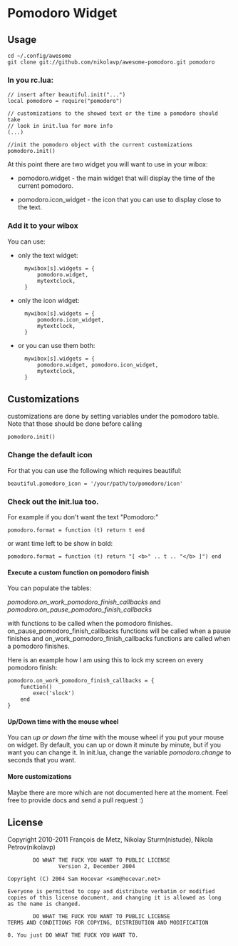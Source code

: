 # Pomodoro Widget

## Usage

    cd ~/.config/awesome
    git clone git://github.com/nikolavp/awesome-pomodoro.git pomodoro

### In you rc.lua:

    // insert after beautiful.init("...")
    local pomodoro = require("pomodoro")

    // customizations to the showed text or the time a pomodoro should take
    // look in init.lua for more info
    (...)

    //init the pomodoro object with the current customizations
    pomodoro.init()

At this point there are two widget you will want to use in your wibox:

*    pomodoro.widget - the main widget that will display the time of the current pomodoro.

*    pomodoro.icon_widget - the icon that you can use to display close to the text.

### Add it to your wibox

You can use:

* only the text widget:

        mywibox[s].widgets = {
            pomodoro.widget,
            mytextclock,
        }

* only the icon widget:

        mywibox[s].widgets = {
            pomodoro.icon_widget,
            mytextclock,
        }

* or you can use them both:

        mywibox[s].widgets = {
            pomodoro.widget, pomodoro.icon_widget,
            mytextclock,
        }

## Customizations

customizations are done by setting variables under the pomodoro table. Note that those should be done before calling

    pomodoro.init()

### Change the default icon
For that you can use the following which requires beautiful:

    beautiful.pomodoro_icon = '/your/path/to/pomodoro/icon'

### Check out the init.lua too.

For example if you don't want the text "Pomodoro:"

    pomodoro.format = function (t) return t end

or want time left to be show in bold:

    pomodoro.format = function (t) return "[ <b>" .. t .. "</b> ]") end

#### Execute a custom function on pomodoro finish

You can populate the tables:

*pomodoro.on_work_pomodoro_finish_callbacks* and *pomodoro.on_pause_pomodoro_finish_callbacks*

with functions to be called when the pomodoro finishes. on_pause_pomodoro_finish_callbacks functions will be called when a pause finishes and on_work_pomodoro_finish_callbacks functions are called when a pomodoro finishes.

Here is an example how I am using this to lock my screen on every pomodoro finish:

    pomodoro.on_work_pomodoro_finish_callbacks = {
        function()
            exec('slock')
        end
    }

#### Up/Down time with the mouse wheel

You can _up or down the time_ with the mouse wheel if you put your mouse on widget. By default, you
can up or down it minute by minute, but if you want you can change it. In init.lua, change the
variable _pomodoro.change_ to seconds that you want.

#### More customizations

Maybe there are more which are not documented here at the moment. Feel free to provide docs and send a pull request :)

## License

Copyright 2010-2011 François de Metz, Nikolay Sturm(nistude), Nikola Petrov(nikolavp)

            DO WHAT THE FUCK YOU WANT TO PUBLIC LICENSE
                    Version 2, December 2004

    Copyright (C) 2004 Sam Hocevar <sam@hocevar.net>

    Everyone is permitted to copy and distribute verbatim or modified
    copies of this license document, and changing it is allowed as long
    as the name is changed.

            DO WHAT THE FUCK YOU WANT TO PUBLIC LICENSE
    TERMS AND CONDITIONS FOR COPYING, DISTRIBUTION AND MODIFICATION

    0. You just DO WHAT THE FUCK YOU WANT TO.
